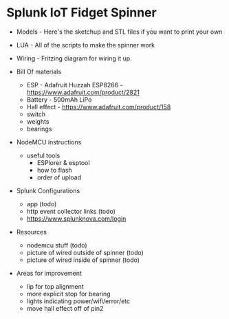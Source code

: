 # Splunk IoT Fidget Spinner

- Models - Here's the sketchup and STL files if you want to print your own
- LUA - All of the scripts to make the spinner work
- Wiring - Fritzing diagram for wiring it up.

- Bill Of materials
  * ESP - Adafruit Huzzah ESP8266 - https://www.adafruit.com/product/2821
  * Battery - 500mAh LiPo
  * Hall effect - https://www.adafruit.com/product/158
  * switch
  * weights
  * bearings

- NodeMCU instructions
  * useful tools
    * ESPlorer & esptool
    * how to flash
    * order of upload

- Splunk Configurations
  * app (todo)
  * http event collector links (todo)
  * https://www.splunknova.com/login

- Resources
  * nodemcu stuff (todo)
  * picture of wired outside of spinner (todo)
  * picture of wired inside of spinner (todo)


- Areas for improvement
  * lip for top alignment
  * more explicit stop for bearing
  * lights indicating power/wifi/error/etc
  * move hall effect off of pin2


